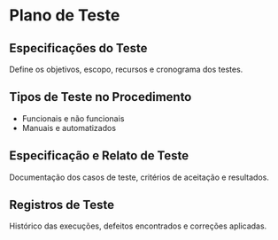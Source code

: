 # Plano de Teste

## Especificações do Teste
Define os objetivos, escopo, recursos e cronograma dos testes.

## Tipos de Teste no Procedimento
- Funcionais e não funcionais
- Manuais e automatizados

## Especificação e Relato de Teste
Documentação dos casos de teste, critérios de aceitação e resultados.

## Registros de Teste
Histórico das execuções, defeitos encontrados e correções aplicadas.

